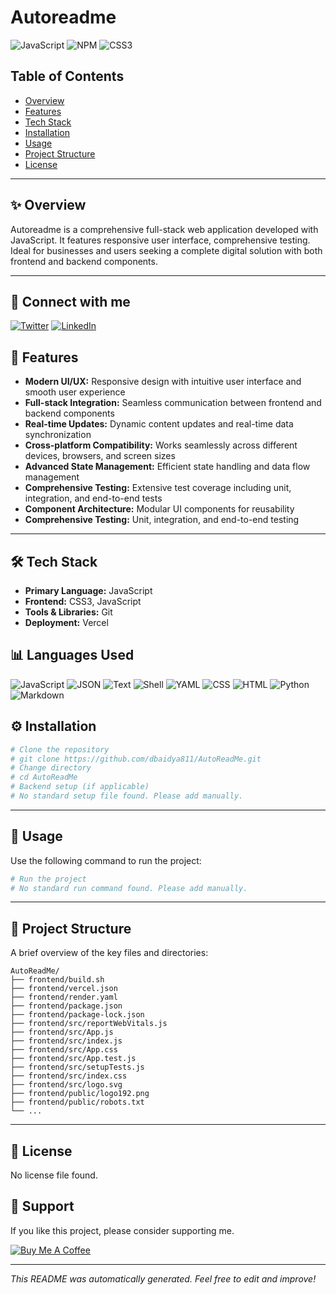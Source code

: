 # Autoreadme

![JavaScript](https://img.shields.io/badge/JavaScript-323330?style=for-the-badge&logo=javascript&logoColor=F7DF1E) ![NPM](https://img.shields.io/badge/npm-CB3837?style=for-the-badge&logo=npm&logoColor=white) ![CSS3](https://img.shields.io/badge/CSS3-1572B6?style=for-the-badge&logo=css3&logoColor=white)


## Table of Contents
- [Overview](#-overview)
- [Features](#-features)
- [Tech Stack](#-tech-stack)
- [Installation](#-installation)
- [Usage](#-usage)
- [Project Structure](#-project-structure)
- [License](#-license)


---

## ✨ Overview

Autoreadme is a comprehensive full-stack web application developed with JavaScript. It features responsive user interface, comprehensive testing. Ideal for businesses and users seeking a complete digital solution with both frontend and backend components.

---


## 🔗 Connect with me

[![Twitter](https://img.shields.io/badge/Twitter-%231DA1F2?style=for-the-badge&logo=Twitter&logoColor=white)](https://twitter.com/dbaidya811) [![LinkedIn](https://img.shields.io/badge/LinkedIn-%230077B5?style=for-the-badge&logo=linkedin&logoColor=white)](https://www.linkedin.com/in/dbaidya811)


## 🚀 Features

- **Modern UI/UX:** Responsive design with intuitive user interface and smooth user experience
- **Full-stack Integration:** Seamless communication between frontend and backend components
- **Real-time Updates:** Dynamic content updates and real-time data synchronization
- **Cross-platform Compatibility:** Works seamlessly across different devices, browsers, and screen sizes
- **Advanced State Management:** Efficient state handling and data flow management
- **Comprehensive Testing:** Extensive test coverage including unit, integration, and end-to-end tests
- **Component Architecture:** Modular UI components for reusability
- **Comprehensive Testing:** Unit, integration, and end-to-end testing

---

## 🛠️ Tech Stack

- **Primary Language:** JavaScript
- **Frontend:** CSS3, JavaScript
- **Tools & Libraries:** Git
- **Deployment:** Vercel

## 📊 Languages Used

![JavaScript](https://img.shields.io/badge/JavaScript-23.8%25-blue?style=for-the-badge) ![JSON](https://img.shields.io/badge/JSON-19.0%25-blue?style=for-the-badge) ![Text](https://img.shields.io/badge/Text-14.3%25-blue?style=for-the-badge) ![Shell](https://img.shields.io/badge/Shell-9.5%25-blue?style=for-the-badge) ![YAML](https://img.shields.io/badge/YAML-9.5%25-blue?style=for-the-badge) ![CSS](https://img.shields.io/badge/CSS-9.5%25-blue?style=for-the-badge) ![HTML](https://img.shields.io/badge/HTML-4.8%25-blue?style=for-the-badge) ![Python](https://img.shields.io/badge/Python-4.8%25-blue?style=for-the-badge) ![Markdown](https://img.shields.io/badge/Markdown-4.8%25-blue?style=for-the-badge) 


## ⚙️ Installation

```bash
# Clone the repository
# git clone https://github.com/dbaidya811/AutoReadMe.git
# Change directory
# cd AutoReadMe
# Backend setup (if applicable)
# No standard setup file found. Please add manually.
```

---

## 🏃 Usage

Use the following command to run the project:

```bash
# Run the project
# No standard run command found. Please add manually.
```

---

## 📂 Project Structure

A brief overview of the key files and directories:
```
AutoReadMe/
├── frontend/build.sh
├── frontend/vercel.json
├── frontend/render.yaml
├── frontend/package.json
├── frontend/package-lock.json
├── frontend/src/reportWebVitals.js
├── frontend/src/App.js
├── frontend/src/index.js
├── frontend/src/App.css
├── frontend/src/App.test.js
├── frontend/src/setupTests.js
├── frontend/src/index.css
├── frontend/src/logo.svg
├── frontend/public/logo192.png
├── frontend/public/robots.txt
└── ...
```

---

## 📄 License

No license file found.


## 🙏 Support

If you like this project, please consider supporting me.

[![Buy Me A Coffee](https://img.shields.io/badge/Buy_Me_A_Coffee-%23FFDD00?style=for-the-badge&logo=buy-me-a-coffee&logoColor=black)](https://www.buymeacoffee.com/dbaidya811e)

---

*This README was automatically generated. Feel free to edit and improve!*
